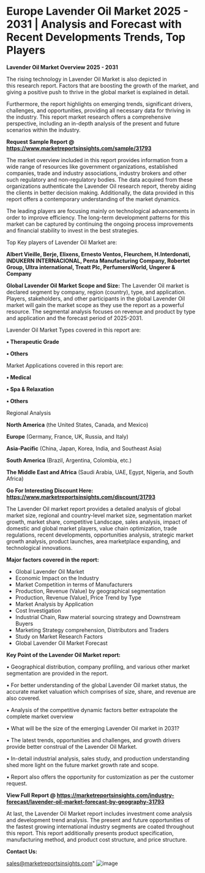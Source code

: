  # Europe Lavender Oil Market 2025 - 2031 | Analysis and Forecast with Recent Developments Trends, Top Players

<Strong> Lavender Oil Market Overview 2025 - 2031</strong>

The rising technology in Lavender Oil Market is also depicted in this research report. Factors that are boosting the growth of the market, and giving a positive push to thrive in the global market is explained in detail.

Furthermore, the report highlights on emerging trends, significant drivers, challenges, and opportunities, providing all necessary data for thriving in the industry. This report market research offers a comprehensive perspective, including an in-depth analysis of the present and future scenarios within the industry.

<strong>Request Sample Report @ <a href=https://www.marketreportsinsights.com/sample/31793>https://www.marketreportsinsights.com/sample/31793</a></strong>

The market overview included in this report provides information from a wide range of resources like government organizations, established companies, trade and industry associations, industry brokers and other such regulatory and non-regulatory bodies. The data acquired from these organizations authenticate the Lavender Oil research report, thereby aiding the clients in better decision making. Additionally, the data provided in this report offers a contemporary understanding of the market dynamics.

The leading players are focusing mainly on technological advancements in order to improve efficiency. The long-term development patterns for this market can be captured by continuing the ongoing process improvements and financial stability to invest in the best strategies.

Top Key players of Lavender Oil Market are:

<strong>Albert Vieille, Berje, Elixens, Ernesto Ventos, Fleurchem, H.Interdonati, INDUKERN INTERNACIONAL, Penta Manufacturing Company, Robertet Group, Ultra international, Treatt Plc, PerfumersWorld, Ungerer & Company</strong>

<strong><b>Global Lavender Oil Market Scope and Size:</b></strong>
The Lavender Oil market is declared segment by company, region (country), type, and application. Players, stakeholders, and other participants in the global Lavender Oil market will gain the market scope as they use the report as a powerful resource. The segmental analysis focuses on revenue and product by type and application and the forecast period of 2025-2031.

Lavender Oil Market Types covered in this report are:

<strong>• Therapeutic Grade

• Others</strong>

Market Applications covered in this report are:

<strong>• Medical

• Spa & Relaxation

• Others</strong> 

Regional Analysis

<strong>North America</strong> (the United States, Canada, and Mexico)

<strong>Europe</strong> (Germany, France, UK, Russia, and Italy)

<strong>Asia-Pacific</strong> (China, Japan, Korea, India, and Southeast Asia)

<strong>South America</strong> (Brazil, Argentina, Colombia, etc.)

<strong>The Middle East and Africa</strong> (Saudi Arabia, UAE, Egypt, Nigeria, and South Africa)

<strong>Go For Interesting Discount Here: <a href=https://www.marketreportsinsights.com/discount/31793>https://www.marketreportsinsights.com/discount/31793</a></strong>

The Lavender Oil market report provides a detailed analysis of global market size, regional and country-level market size, segmentation market growth, market share, competitive Landscape, sales analysis, impact of domestic and global market players, value chain optimization, trade regulations, recent developments, opportunities analysis, strategic market growth analysis, product launches, area marketplace expanding, and technological innovations.

<strong><b>Major factors covered in the report:</b></strong>
<ul>
  <li>Global Lavender Oil Market </li>
  <li>Economic Impact on the Industry</li>
  <li>Market Competition in terms of Manufacturers</li>
  <li>Production, Revenue (Value) by geographical segmentation</li>
  <li>Production, Revenue (Value), Price Trend by Type</li>
  <li>Market Analysis by Application</li>
  <li>Cost Investigation</li>
  <li>Industrial Chain, Raw material sourcing strategy and Downstream Buyers</li>
  <li>Marketing Strategy comprehension, Distributors and Traders</li>
  <li>Study on Market Research Factors</li>
  <li>Global Lavender Oil Market Forecast</li>
</ul>

<strong><b>Key Point of the Lavender Oil Market report:</b></strong>

• Geographical distribution, company profiling, and various other market segmentation are provided in the report.

• For better understanding of the global Lavender Oil market status, the accurate market valuation which comprises of size, share, and revenue are also covered.

• Analysis of the competitive dynamic factors better extrapolate the complete market overview

• What will be the size of the emerging Lavender Oil market in 2031?

• The latest trends, opportunities and challenges, and growth drivers provide better construal of the Lavender Oil Market.

• In-detail industrial analysis, sales study, and production understanding shed more light on the future market growth rate and scope.

• Report also offers the opportunity for customization as per the customer request.

<strong><b>View Full Report @ <a href=https://marketreportsinsights.com/industry-forecast/lavender-oil-market-forecast-by-geography-31793>https://marketreportsinsights.com/industry-forecast/lavender-oil-market-forecast-by-geography-31793</a></b></strong>


At last, the Lavender Oil Market report includes investment come analysis and development trend analysis. The present and future opportunities of the fastest growing international industry segments are coated throughout this report. This report additionally presents product specification, manufacturing method, and product cost structure, and price structure.

<strong>Contact Us:</strong>

sales@marketreportsinsights.com"
![image](https://github.com/user-attachments/assets/70afc17d-4087-4b70-a919-40d81737c17d)
